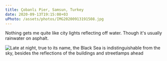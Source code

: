 ```yaml
---
title: Çobanlı Pier, Samsun, Turkey
date: 2020-09-13T19:15:08+03
uPhoto: /assets/photos/IMG20200913191508.jpg
---
```


Nothing gets me quite like city lights reflecting off water. Though it's usually rainwater on asphalt.

![Late at night, true to its name, the Black Sea is indistinguishable from the sky, besides the reflections of the buildings and streetlamps ahead]({{uPhoto}})
